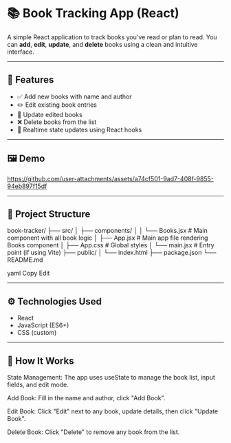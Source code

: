 # 📚 Book Tracking App (React)

A simple React application to track books you've read or plan to read. You can **add**, **edit**, **update**, and **delete** books using a clean and intuitive interface.

---

## 🚀 Features

- ✅ Add new books with name and author
- ✏️ Edit existing book entries
- 🔁 Update edited books
- ❌ Delete books from the list
- 🔄 Realtime state updates using React hooks

---

## 🖼️ Demo

https://github.com/user-attachments/assets/a74cf501-9ad7-408f-9855-94eb897f15df

---

## 🧱 Project Structure

book-tracker/
├── src/
│ ├── components/
│ │ └── Books.jsx # Main component with all book logic
│ ├── App.jsx # Main app file rendering Books component
│ ├── App.css # Global styles
│ └── main.jsx # Entry point (if using Vite)
├── public/
│ └── index.html
├── package.json
└── README.md

yaml
Copy
Edit

---

## ⚙️ Technologies Used

- React
- JavaScript (ES6+)
- CSS (custom)

---
 ## 🧠 How It Works
State Management:
The app uses useState to manage the book list, input fields, and edit mode.

Add Book:
Fill in the name and author, click "Add Book".

Edit Book:
Click "Edit" next to any book, update details, then click "Update Book".

Delete Book:
Click "Delete" to remove any book from the list.
